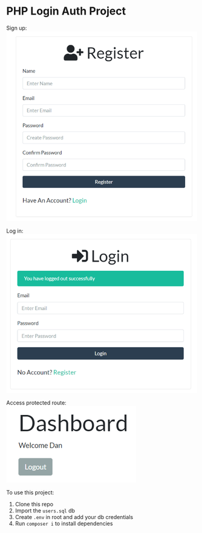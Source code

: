 # PHP Login Auth Project

Sign up:
![register form](assets/register-screenshot.PNG)

Log in:
![log in form](assets/login-screenshot.PNG)

Access protected route:
![protected route](assets/dashboard-screenshot.PNG)

To use this project:

1. Clone this repo
2. Import the `users.sql` db
3. Create `.env` in root and add your db credentials
4. Run `composer i` to install dependencies

